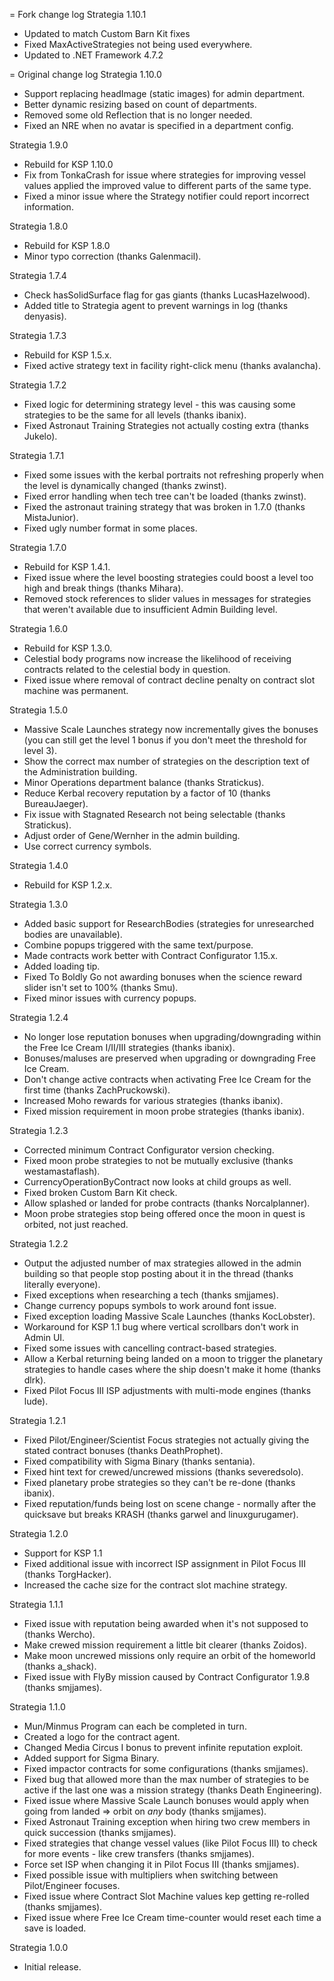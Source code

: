 = Fork change log
Strategia 1.10.1
- Updated to match Custom Barn Kit fixes
- Fixed MaxActiveStrategies not being used everywhere.
- Updated to .NET Framework 4.7.2

= Original change log
Strategia 1.10.0
- Support replacing headImage (static images) for admin department.
- Better dynamic resizing based on count of departments.
- Removed some old Reflection that is no longer needed.
- Fixed an NRE when no avatar is specified in a department config.

Strategia 1.9.0
- Rebuild for KSP 1.10.0
- Fix from TonkaCrash for issue where strategies for improving vessel values applied the improved value to different parts of the same type.
- Fixed a minor issue where the Strategy notifier could report incorrect information.

Strategia 1.8.0
- Rebuild for KSP 1.8.0
- Minor typo correction (thanks Galenmacil).

Strategia 1.7.4
- Check hasSolidSurface flag for gas giants (thanks LucasHazelwood).
- Added title to Strategia agent to prevent warnings in log (thanks denyasis).

Strategia 1.7.3
- Rebuild for KSP 1.5.x.
- Fixed active strategy text in facility right-click menu (thanks avalancha).

Strategia 1.7.2
- Fixed logic for determining strategy level - this was causing some strategies to be the same for all levels (thanks ibanix).
- Fixed Astronaut Training Strategies not actually costing extra (thanks Jukelo).

Strategia 1.7.1
- Fixed some issues with the kerbal portraits not refreshing properly when the level is dynamically changed (thanks zwinst).
- Fixed error handling when tech tree can't be loaded (thanks zwinst).
- Fixed the astronaut training strategy that was broken in 1.7.0 (thanks MistaJunior).
- Fixed ugly number format in some places.

Strategia 1.7.0
- Rebuild for KSP 1.4.1.
- Fixed issue where the level boosting strategies could boost a level too high and break things (thanks Mihara).
- Removed stock references to slider values in messages for strategies that weren't available due to insufficient Admin Building level.

Strategia 1.6.0
- Rebuild for KSP 1.3.0.
- Celestial body programs now increase the likelihood of receiving contracts related to the celestial body in question.
- Fixed issue where removal of contract decline penalty on contract slot machine was permanent.

Strategia 1.5.0
- Massive Scale Launches strategy now incrementally gives the bonuses (you can still get the level 1 bonus if you don't meet the threshold for level 3).
- Show the correct max number of strategies on the description text of the Administration building.
- Minor Operations department balance (thanks Stratickus).
- Reduce Kerbal recovery reputation by a factor of 10 (thanks BureauJaeger).
- Fix issue with Stagnated Research not being selectable (thanks Stratickus).
- Adjust order of Gene/Wernher in the admin building.
- Use correct currency symbols.

Strategia 1.4.0
- Rebuild for KSP 1.2.x.

Strategia 1.3.0
- Added basic support for ResearchBodies (strategies for unresearched bodies are unavailable).
- Combine popups triggered with the same text/purpose.
- Made contracts work better with Contract Configurator 1.15.x.
- Added loading tip.
- Fixed To Boldly Go not awarding bonuses when the science reward slider isn't set to 100% (thanks Smu).
- Fixed minor issues with currency popups.

Strategia 1.2.4
- No longer lose reputation bonuses when upgrading/downgrading within the Free Ice Cream I/II/III strategies (thanks ibanix).
- Bonuses/maluses are preserved when upgrading or downgrading Free Ice Cream.
- Don't change active contracts when activating Free Ice Cream for the first time (thanks ZachPruckowski).
- Increased Moho rewards for various strategies (thanks ibanix).
- Fixed mission requirement in moon probe strategies (thanks ibanix).

Strategia 1.2.3
- Corrected minimum Contract Configurator version checking.
- Fixed moon probe strategies to not be mutually exclusive (thanks westamastaflash).
- CurrencyOperationByContract now looks at child groups as well.
- Fixed broken Custom Barn Kit check.
- Allow splashed or landed for probe contracts (thanks Norcalplanner).
- Moon probe strategies stop being offered once the moon in quest is orbited, not just reached.

Strategia 1.2.2
- Output the adjusted number of max strategies allowed in the admin building so that people stop posting about it in the thread (thanks literally everyone).
- Fixed exceptions when researching a tech (thanks smjjames).
- Change currency popups symbols to work around font issue.
- Fixed exception loading Massive Scale Launches (thanks KocLobster).
- Workaround for KSP 1.1 bug where vertical scrollbars don't work in Admin UI.
- Fixed some issues with cancelling contract-based strategies.
- Allow a Kerbal returning being landed on a moon to trigger the planetary strategies to handle cases where the ship doesn't make it home (thanks dlrk).
- Fixed Pilot Focus III ISP adjustments with multi-mode engines (thanks lude).

Strategia 1.2.1
- Fixed Pilot/Engineer/Scientist Focus strategies not actually giving the stated contract bonuses (thanks DeathProphet).
- Fixed compatibility with Sigma Binary (thanks sentania).
- Fixed hint text for crewed/uncrewed missions (thanks severedsolo).
- Fixed planetary probe strategies so they can't be re-done (thanks ibanix).
- Fixed reputation/funds being lost on scene change - normally after the quicksave but breaks KRASH (thanks garwel and linuxgurugamer).

Strategia 1.2.0
- Support for KSP 1.1
- Fixed additional issue with incorrect ISP assignment in Pilot Focus III (thanks TorgHacker).
- Increased the cache size for the contract slot machine strategy.

Strategia 1.1.1
- Fixed issue with reputation being awarded when it's not supposed to (thanks Wercho).
- Make crewed mission requirement a little bit clearer (thanks Zoidos).
- Make moon uncrewed missions only require an orbit of the homeworld (thanks a_shack).
- Fixed issue with FlyBy mission caused by Contract Configurator 1.9.8 (thanks smjjames).

Strategia 1.1.0
- Mun/Minmus Program can each be completed in turn.
- Created a logo for the contract agent.
- Changed Media Circus I bonus to prevent infinite reputation exploit.
- Added support for Sigma Binary.
- Fixed impactor contracts for some configurations (thanks smjjames).
- Fixed bug that allowed more than the max number of strategies to be active if the last one was a mission strategy (thanks Death Engineering).
- Fixed issue where Massive Scale Launch bonuses would apply when going from landed => orbit on *any* body (thanks smjjames).
- Fixed Astronaut Training exception when hiring two crew members in quick succession (thanks smjjames).
- Fixed strategies that change vessel values (like Pilot Focus III) to check for more events - like crew transfers (thanks smjjames).
- Force set ISP when changing it in Pilot Focus III (thanks smjjames).
- Fixed possible issue with multipliers when switching between Pilot/Engineer focuses.
- Fixed issue where Contract Slot Machine values kep getting re-rolled (thanks smjjames).
- Fixed issue where Free Ice Cream time-counter would reset each time a save is loaded.

Strategia 1.0.0
- Initial release.
